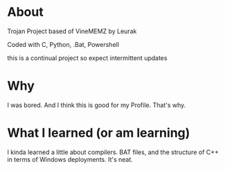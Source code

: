 # About
Trojan Project based of VineMEMZ by Leurak

Coded with C, Python, .Bat, Powershell

this is a continual project so expect intermittent updates

# Why

I was bored. And I think this is good for my Profile. That's why.

# What I learned (or am learning)

I kinda learned a little about compilers. BAT files, and the structure of C++ in terms of Windows deployments. It's neat.
